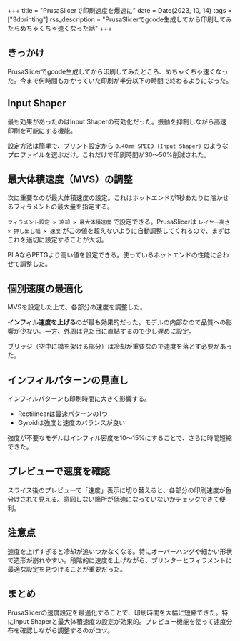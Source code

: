 +++
title = "PrusaSlicerで印刷速度を爆速に"
date = Date(2023, 10, 14)
tags = ["3dprinting"]
rss_description = "PrusaSlicerでgcode生成してから印刷してみたらめちゃくちゃ速くなった話"
+++

## きっかけ

PrusaSlicerでgcode生成してから印刷してみたところ、めちゃくちゃ速くなった。今まで何時間もかかっていた印刷が半分以下の時間で終わるようになった。

## Input Shaper

最も効果があったのはInput Shaperの有効化だった。振動を抑制しながら高速印刷を可能にする機能。

設定方法は簡単で、プリント設定から `0.40mm SPEED (Input Shaper)` のようなプロファイルを選ぶだけ。これだけで印刷時間が30〜50%削減された。

## 最大体積速度（MVS）の調整

次に重要なのが最大体積速度の設定。これはホットエンドが1秒あたりに溶かせるフィラメントの最大量を指定する。

`フィラメント設定 > 冷却 > 最大体積速度` で設定できる。PrusaSlicerは `レイヤー高さ × 押し出し幅 × 速度` がこの値を超えないように自動調整してくれるので、まずはこれを適切に設定することが大切。

PLAならPETGより高い値を設定できる。使っているホットエンドの性能に合わせて調整した。

## 個別速度の最適化

MVSを設定した上で、各部分の速度を調整した。

**インフィル速度を上げる**のが最も効果的だった。モデルの内部なので品質への影響が少ない。一方、外周は見た目に直結するので少し遅めに設定。

ブリッジ（空中に橋を架ける部分）は冷却が重要なので速度を落とす必要があった。

## インフィルパターンの見直し

インフィルパターンも印刷時間に大きく影響する。

- Rectilinearは最速パターンの1つ
- Gyroidは強度と速度のバランスが良い

強度が不要なモデルはインフィル密度を10〜15%にすることで、さらに時間短縮できた。

## プレビューで速度を確認

スライス後のプレビューで「速度」表示に切り替えると、各部分の印刷速度が色分けされて見える。意図しない箇所が低速になっていないかチェックできて便利。

## 注意点

速度を上げすぎると冷却が追いつかなくなる。特にオーバーハングや細かい形状で造形が崩れやすい。段階的に速度を上げながら、プリンターとフィラメントに最適な設定を見つけることが重要だった。

## まとめ

PrusaSlicerの速度設定を最適化することで、印刷時間を大幅に短縮できた。特にInput Shaperと最大体積速度の設定が効果的。プレビュー機能を使って速度分布を確認しながら調整するのがコツ。
